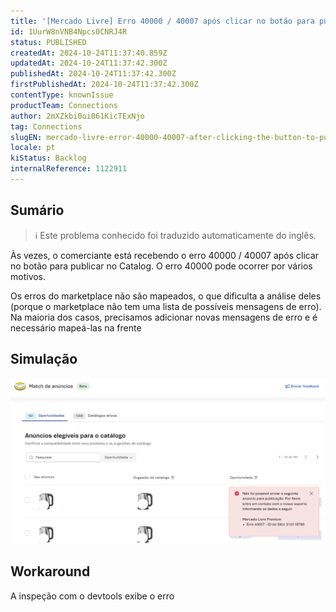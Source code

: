 ```yaml
---
title: '[Mercado Livre] Erro 40000 / 40007 após clicar no botão para publicar no catálogo do Buybox.'
id: 1UurW8nVNB4Npcs0CNRJ4R
status: PUBLISHED
createdAt: 2024-10-24T11:37:40.859Z
updatedAt: 2024-10-24T11:37:42.300Z
publishedAt: 2024-10-24T11:37:42.300Z
firstPublishedAt: 2024-10-24T11:37:42.300Z
contentType: knownIssue
productTeam: Connections
author: 2mXZkbi0oi061KicTExNjo
tag: Connections
slugEN: mercado-livre-error-40000-40007-after-clicking-the-button-to-publish-in-the-buybox-catalog
locale: pt
kiStatus: Backlog
internalReference: 1122911
---
```


## Sumário

>ℹ️ Este problema conhecido foi traduzido automaticamente do inglês.


Às vezes, o comerciante está recebendo o erro 40000 / 40007 após clicar no botão para publicar no Catalog.
O erro 40000 pode ocorrer por vários motivos.

Os erros do marketplace não são mapeados, o que dificulta a análise deles (porque o marketplace não tem uma lista de possíveis mensagens de erro).
Na maioria dos casos, precisamos adicionar novas mensagens de erro e é necessário mapeá-las na frente

## Simulação



 ![](https://raw.githubusercontent.com/vtexdocs/known-issues/refs/heads/main/docs/pt/known-issues/Connections/mercado-livre-erro-40000-40007-apos-clicar-no-botao-para-publicar-no-catalogo-do-buybox_1.png)



## Workaround


A inspeção com o devtools exibe o erro





